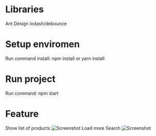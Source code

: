
# Libraries
Ant Design
lodash/debounce
# Setup enviromen
Run command install: npm install or yarn install
# Run project
Run command: npm start

# Feature
Show list of products
![Screenshot](https://github.com/DangThiThu/Demo-Reactjs/assets/148177129/6ff1f0c3-0a05-4192-8100-1518d34c8511)
Load more
Search 
![Screenshot](https://github.com/DangThiThu/Demo-Reactjs/assets/148177129/b329bb1c-1d8d-4c27-8ac3-f325e9b74947)



